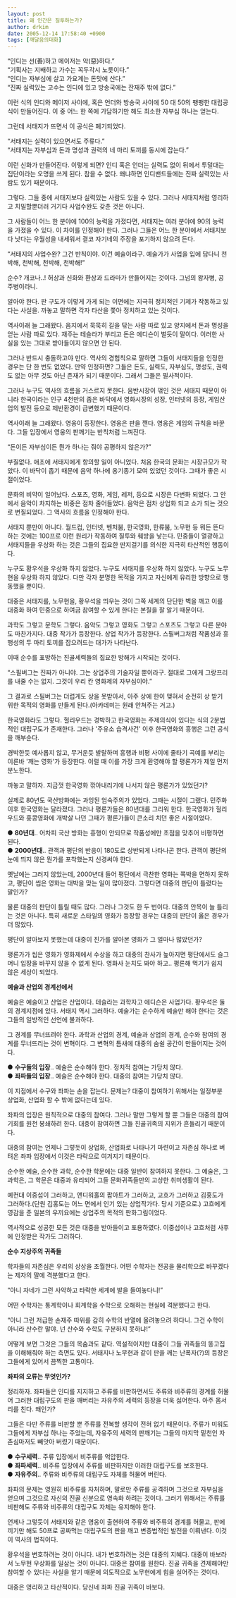 ```yaml
---
layout: post
title: 왜 인간은 질투하는가?
author: drkim
date: 2005-12-14 17:58:40 +0900
tags: [깨달음의대화]
---
```

“인디는 선(善)하고 메이저는 악(惡)하다.”  
“기획사는 지배하고 가수는 꼭두각시 노릇이다.”  
“인디는 자부심에 살고 가요계는 돈맛에 산다.”  
“진짜 실력있는 고수는 인디에 있고 방송국에는 잔재주 밖에 없다.” 

이런 식의 인디와 메이저 사이에, 혹은 언더와 방송국 사이에 50 대 50의 팽팽한 대립공식이 만들어진다. 이 중 어느 한 쪽에 가담하기만 해도 최소한 자부심 하나는 얻는다. 

그런데 서태지가 뜨면서 이 공식은 폐기되었다.

“서태지는 실력이 있으면서도 주류다.”  
“서태지는 자부심과 돈과 명성과 권력의 네 마리 토끼를 동시에 잡는다.”

이런 신화가 만들어진다. 이렇게 되면? 인디 혹은 언더는 실력도 없이 뒤에서 투덜대는 집단이라는 오명을 쓰게 된다. 참을 수 없다. 왜냐하면 인디밴드들에는 진짜 실력있는 사람도 있기 때문이다.

그렇다. 그들 중에 서태지보다 실력있는 사람도 있을 수 있다. 그러나 서태지처럼 영리하고 치밀할뿐더러 거기다 사업수완도 갖춘 것은 아니다. 

그 사람들이 어느 한 분야에 100의 능력을 가졌다면, 서태지는 여러 분야에 90의 능력을 가졌을 수 있다. 이 차이를 인정해야 한다. 그러나 그들은 어느 한 분야에서 서태지보다 낫다는 우월성을 내세워서 결코 자기네의 주장을 포기하지 않으려 든다.

“서태지의 사업수완? 그건 반칙이야. 이건 예술이라구. 예술가가 사업을 입에 담다니 천박해, 천박해, 천박해, 천박해!”

순수? 개코나..! 허상과 신화와 환상과 드라마가 만들어지는 것이다. 그넘의 왕자병, 공주병이라니.

알아야 한다. 판 구도가 이렇게 가게 되는 이면에는 지극히 정치적인 기제가 작동하고 있다는 사실을. 까놓고 말하면 각자 타산을 쫓아 정치하고 있는 것이다. 

역사이래 늘 그래왔다. 음지에서 묵묵히 길을 닦는 사람 따로 있고 양지에서 돈과 명성을 얻는 사람 따로 있다. 재주는 테슬라가 부리고 돈은 에디슨이 벌듯이 말이다. 이러한 사실을 있는 그대로 받아들이지 않으면 안 된다. 

그러나 반드시 충돌하고야 만다. 역사의 경험칙으로 말하면 그들이 서태지들을 인정한 경우는 단 한 번도 없었다. 만약 인정하면? 그들은 돈도, 실력도, 자부심도, 명성도, 권력도 없는 아무 것도 아닌 존재가 되기 때문이다. 그래서 그들은 필사적이다. 

그러나 누구도 역사의 흐름을 거스르지 못한다. 음반시장이 꺾인 것은 서태지 때문이 아니라 한국이라는 인구 4천만의 좁은 바닥에서 영화시장의 성장, 인터넷의 등장, 게임산업의 발전 등으로 제반환경이 급변했기 때문이다. 

역사이래 늘 그래왔다. 영웅이 등장한다. 영웅은 판을 깬다. 영웅은 게임의 규칙을 바꾼다. 그들 입장에서 영웅의 판깨기는 반칙처럼 느껴진다. 

“돈이든 자부심이든 뭔가 하나는 줘야 공평하지 않은가?”

부질없다. 애초에 서태지에게 항의할 일이 아니었다. 처음 한국의 문화는 시장규모가 작았다. 이 바닥이 좁기 때문에 음악 하나에 옹기종기 모여 있었던 것이다. 그때가 좋은 시절이었다. 

문화의 비약이 일어났다. 스포츠, 영화, 게임, 레저, 등으로 시장은 다변화 되었다. 그 안에서 음악이 차지하는 비중은 점차 줄어들었다. 음악은 점차 상업화 되고 쇼가 되는 것으로 변질되었다. 그 역사의 흐름을 인정해야 한다. 

서태지 뿐만이 아니다. 월드컵, 인터넷, 벤처붐, 한국영화, 한류붐, 노무현 등 뭐든 뜬다 하는 것에는 100프로 이런 원리가 작동하여 질투와 훼방을 낳는다. 민중들이 열광하고 서태지들을 우상화 하는 것은 그들의 집요한 딴지걸기를 의식한 지극히 타산적인 행동이다. 

누구도 황우석을 우상화 하지 않았다. 누구도 서태지를 우상화 하지 않았다. 누구도 노무현을 우상화 하지 않았다. 다만 각자 분명한 목적을 가지고 자신에게 유리한 방향으로 행동했을 뿐이다. 

대중은 서태지를, 노무현을, 황우석을 띄우는 것이 그쪽 세계의 단단한 벽을 깨고 이를 대중화 하여 민중으로 하여금 참여할 수 있게 한다는 본질을 잘 알기 때문이다. 

과학도 그렇고 문학도 그렇다. 음악도 그렇고 영화도 그렇고 스포츠도 그렇고 다른 분야도 마찬가지다. 대중 작가가 등장한다. 상업 작가가 등장한다. 스필버그처럼 작품성과 흥행성의 두 마리 토끼를 잡으려드는 대가가 나타난다. 

이때 순수를 표방하는 진골세력들의 집요한 방해가 시작되는 것이다. 

“스필버그는 진짜가 아니야. 그는 상업주의 기술자일 뿐이라구. 절대로 그에게 그랑프리를 내줄 수는 없지. 그것이 우리 칸 영화제의 자부심이야.”

그 결과로 스필버그는 더럽게도 상을 못받아서, 아주 상에 한이 맺혀서 순전히 상 받기 위한 목적의 영화를 만들게 된다.(아카데미는 원래 안쳐주는 거고.) 

한국영화라도 그렇다. 헐리우드는 경박하고 한국영화는 주제의식이 있다는 식의 2분법적인 대립구도가 존재한다. 그러나 '주유소 습격사건' 이후 한국영화의 흥행은 그런 공식을 깨부순다. 

경박한듯 예사롭지 않고, 무거운듯 발랄하며 흥행과 비평 사이에 줄타기 곡예를 부리는 이른바 '깨는 영화'가 등장한다. 이럴 때 이를 가장 크게 환영해야 할 평론가가 제일 먼저 분노한다. 

까놓고 말하자. 지금껏 한국영화 깎아내리기에 나서지 않은 평론가가 있었던가? 

실제로 80년도 국산방화에는 과잉된 엄숙주의가 있었다. 그때는 시절이 그랬다. 민주화 이후 한국영화는 달라졌다. 그러나 평론가들은 80년대를 그리워 한다. 한국영화가 헐리우드와 홍콩영화에 개박살 나던 그때가 평론가들이 큰소리 치던 좋은 시절이었다. 

● **80년대**.. 어차피 국산 방화는 흥행이 안되므로 작품성에만 초점을 맞추어 비평하면 된다.   
● **2000년대**.. 관객과 평단의 반응이 180도로 상반되게 나타나곤 한다. 관객이 평단의 눈에 띄지 않은 뭔가를 포착했는지 신경써야 한다.

옛날에는 그러지 않았는데, 2000년대 들어 평단에서 극찬한 영화는 쪽박을 면하지 못하고, 평단이 씹은 영화는 대박을 맞는 일이 많아졌다. 그렇다면 대중의 판단이 틀렸다는 말인가?

물론 대중의 판단이 틀릴 때도 많다. 그러나 그것도 한 두 번이다. 대중의 안목이 늘 틀리는 것은 아니다. 특히 새로운 스타일의 영화가 등장할 경우는 대중의 판단이 옳은 경우가 더 많았다. 

평단이 알아보지 못했는데 대중이 진가를 알아본 영화가 그 얼마나 많았던가?

평론가가 씹은 영화가 영화제에서 수상을 하고 대중의 찬사가 높아지면 평단에서도 슬그머니 입장을 바꾸지 않을 수 없게 된다. 영화사 눈치도 봐야 하고.. 평론해 먹기가 쉽지 않은 세상이 되었다. 

**예술과 산업의 경계선에서**

예술은 예술이고 산업은 산업이다. 테슬라는 과학자고 에디슨은 사업가다. 황우석은 둘의 경계지점에 있다. 서태지 역시 그러하다. 예술가는 순수하게 예술만 해야 한다는 것은 그들의 일방적인 선언에 불과하다. 

그 경계를 무너뜨려야 한다. 과학과 산업의 경계, 예술과 상업의 경계, 순수와 참여의 경계를 무너뜨리는 것이 변혁이다. 그 변혁의 틈새에 대중의 숨쉴 공간이 만들어지는 것이다. 

● **수구들의 입장**.. 예술은 순수해야 한다. 정치적 참여는 가당치 않다.   
● **좌파들의 입장**.. 예술은 순수해야 한다. 대중의 참여는 가당치 않다.

이 지점에서 수구와 좌파는 손을 잡는다. 문제는? 대중이 참여하기 위해서는 일정부분 상업화, 산업화 할 수 밖에 없다는데 있다. 

좌파의 입장은 원칙적으로 대중의 참여다. 그러나 말만 그렇게 할 뿐 그들은 대중의 참여기회를 원천 봉쇄하려 한다. 대중이 참여하면 그들 진골귀족의 지위가 흔들리기 때문이다. 

대중의 참여는 언제나 그렇듯이 상업화, 산업화로 나타나기 마련이고 자존심 하나로 버텨온 좌파 입장에서 이것은 타락으로 여겨지기 때문이다. 

순수한 예술, 순수한 과학, 순수한 학문에는 대중 일반이 참여하지 못한다. 그 예술은, 그 과학은, 그 학문은 대중과 유리되어 그들 문화귀족들만의 고상한 취미생활이 된다. 

예컨대 이중섭이 그러하고, 앤디워홀의 팝아트가 그러하고, 고흐가 그러하고 김홍도가 그러하다.(단원 김홍도는 어느 면에서 인기 있는 상업작가다. 당시 기준으로.) 고흐에게 영감을 준 일본의 우끼요에는 상업주의 목적의 판화그림이었다. 

역사적으로 성공한 모든 것은 대중을 받아들이고 포용하였다. 이중섭이나 고흐처럼 사후에 인정받은 작가도 그러하다. 

**순수 지상주의 귀족들**

학자들의 자존심은 우리의 상상을 초월한다. 어떤 수학자는 전공을 물리학으로 바꾸겠다는 제자의 말에 격분했다고 한다. 

“아니 자네가 그런 사악하고 타락한 세계에 발을 들여놓다니!”

어떤 수학자는 통계학이나 회계학을 수학으로 오해하는 현실에 격분했다고 한다. 

“아니 그런 저급한 손재주 따위를 감히 수학의 반열에 올려놓으려 하다니. 그건 수학이 아니라 산수란 말야. 넌 산수와 수학도 구분하지 못하냐!”

어떻게 보면 그것은 그들의 목숨과도 같다. 역설적이지만 대중이 그들 귀족들의 똥고집을 이해해줘야 하는 측면도 있다. 서태지나 노무현과 같이 판을 깨는 난폭자(?)의 등장은 그들에게 있어서 끔찍한 고통이다. 

**좌파의 오류는 무엇인가?**

정리하자. 좌파들은 인디를 지지하고 주류를 비판하면서도 주류와 비주류의 경계를 허물어 그러한 대립구도의 판을 깨버리는 자유주의 세력의 등장을 더욱 싫어한다. 아주 몸서리를 친다. 왜인가? 

그들은 다만 주류를 비판할 뿐 주류를 전복할 생각이 전혀 없기 때문이다. 주류가 미워도 그들에게 자부심 하나는 주었는데, 자유주의 세력의 판깨기는 그들의 마지막 밑천인 자존심마저도 빼앗아 버렸기 때문이다. 

● **수구세력**.. 주류 입장에서 비주류를 억압한다.  
● **좌파세력**.. 비주류 입장에서 주류를 비판하지만 이러한 대립구도를 보호한다.   
● **자유주의**.. 주류와 비주류의 대립구도 자체를 허물어 버린다.

좌파의 문제는 영원히 비주류를 자처하며, 말로만 주류를 공격하며 그것으로 자부심을 얻으며 그것으로 자신의 진골 신분으로 영속화 하려는 것이다. 그러기 위해서는 주류를 비판해도 주류와 비주류의 대립구도 자체는 유지해야 한다. 

언제나 그렇듯이 서태지와 같은 영웅이 출현하여 주류와 비주류의 경계를 허물고, 판에 끼기만 해도 50프로 공짜먹는 대립구도의 판을 깨고 변증법적인 발전을 이뤄낸다. 이것이 역사의 법칙이다. 

황우석을 변호하려는 것이 아니다. 내가 변호하려는 것은 대중의 지혜다. 대중이 바보라서 노무현 우상화를 일삼는 것이 아니다. 대중은 참여를 원한다. 진골 귀족을 견제해야만 참여할 수 있다는 사실을 알기 때문에 의도적으로 노무현에게 힘을 실어주는 것이다. 

대중은 영리하고 타산적이다. 당신네 좌파 진골 귀족이 바보다.